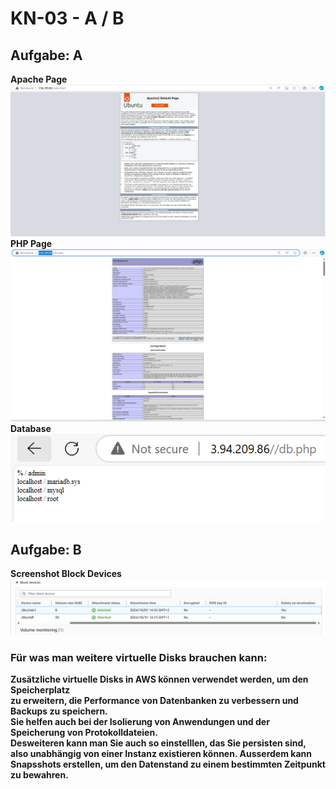 # KN-03 - A / B

## Aufgabe: A


**Apache Page** <br>
![alt text](<../pictures/Screenshot 2024-10-24 151933.png>) <br>
**PHP Page** <br>
![alt text](<../pictures/Screenshot 2024-10-24 151942.png>) <br>
**Database** <br>
![alt text](<../pictures/Screenshot 2024-10-24 151947.png>) <br>


## Aufgabe: B

**Screenshot Block Devices** <br>
![alt text](<../pictures/Screenshot 2024-10-31 142712.png>) <br>
**<h3>Für was man weitere virtuelle Disks brauchen kann:</h3>**
**Zusätzliche virtuelle Disks in AWS können verwendet werden, um den Speicherplatz** <br>
**zu erweitern, die Performance von Datenbanken zu verbessern und Backups zu speichern.** <br> 
**Sie helfen auch bei der Isolierung von Anwendungen und der Speicherung von Protokolldateien.** <br>
**Desweiteren kann man Sie auch so einstelllen, das Sie persisten sind, also unabhängig von einer Instanz existieren können. Ausserdem kann Snapsshots erstellen, um den Datenstand zu einem bestimmten Zeitpunkt zu bewahren.** <br>




